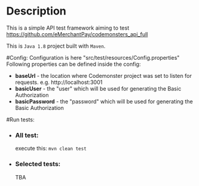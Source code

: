 # Description
This is a simple API test framework aiming to test   
<a href="https://github.com/eMerchantPay/codemonsters_api_full">https://github.com/eMerchantPay/codemonsters_api_full</a>

This is `Java 1.8` project built with `Maven`.

#Config:
Configuration is here "src/test/resources/Config.properties"
Following properties can be defined inside the config:

- **baseUrl** - the location where Codemonster project was set to listen for requests. e.g. http://localhost:3001
- **basicUser** - the "user" which will be used for generating the Basic Authorization
- **basicPassword** - the "password" which will be used for generating the Basic Authorization

#Run tests:
- ###  All test:
    execute this: `mvn clean test`
 
- ### Selected tests:
    TBA